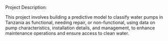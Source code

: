 Project Description: 

This project involves building a predictive model to classify water pumps in Tanzania as functional, needing repair, or non-functional, using data on pump characteristics, installation details, and management, to enhance maintenance operations and ensure access to clean water.
